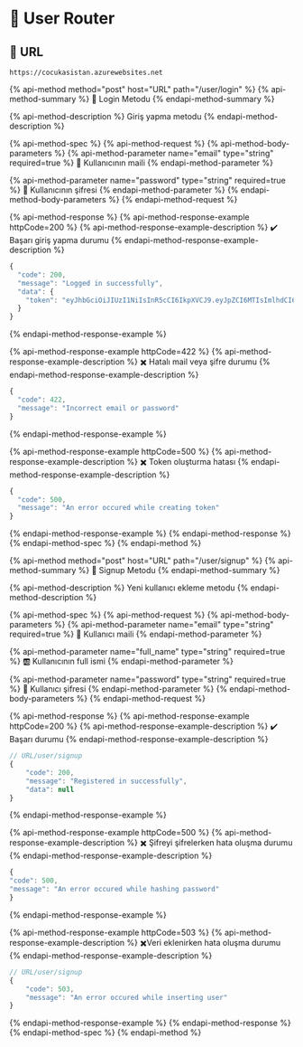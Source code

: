 # 👤 User Router

## 🔗 URL

```text
https://cocukasistan.azurewebsites.net
```

{% api-method method="post" host="URL" path="/user/login" %}
{% api-method-summary %}
🚪 Login Metodu
{% endapi-method-summary %}

{% api-method-description %}
Giriş yapma metodu
{% endapi-method-description %}

{% api-method-spec %}
{% api-method-request %}
{% api-method-body-parameters %}
{% api-method-parameter name="email" type="string" required=true %}
📧 Kullanıcının maili
{% endapi-method-parameter %}

{% api-method-parameter name="password" type="string" required=true %}
🔏 Kullanıcının şifresi
{% endapi-method-parameter %}
{% endapi-method-body-parameters %}
{% endapi-method-request %}

{% api-method-response %}
{% api-method-response-example httpCode=200 %}
{% api-method-response-example-description %}
✔️ Başarı giriş yapma durumu
{% endapi-method-response-example-description %}

```javascript
{
  "code": 200,
  "message": "Logged in successfully",
  "data": {
    "token": "eyJhbGciOiJIUzI1NiIsInR5cCI6IkpXVCJ9.eyJpZCI6MTIsImlhdCI6MTU4MzQwNTEyNn0.0HwBhXl6utA5tAD4ryu9Mj1lHuW-PgcmyYJOvERPwkA"
  }
}
```
{% endapi-method-response-example %}

{% api-method-response-example httpCode=422 %}
{% api-method-response-example-description %}
✖️ Hatalı mail veya şifre durumu
{% endapi-method-response-example-description %}

```javascript
{
  "code": 422,
  "message": "Incorrect email or password"
}
```
{% endapi-method-response-example %}

{% api-method-response-example httpCode=500 %}
{% api-method-response-example-description %}
✖️ Token oluşturma hatası
{% endapi-method-response-example-description %}

```javascript
{
  "code": 500,
  "message": "An error occured while creating token"
}
```
{% endapi-method-response-example %}
{% endapi-method-response %}
{% endapi-method-spec %}
{% endapi-method %}

{% api-method method="post" host="URL" path="/user/signup" %}
{% api-method-summary %}
👤 Signup Metodu
{% endapi-method-summary %}

{% api-method-description %}
Yeni kullanıcı ekleme metodu
{% endapi-method-description %}

{% api-method-spec %}
{% api-method-request %}
{% api-method-body-parameters %}
{% api-method-parameter name="email" type="string" required=true %}
📧 Kullanıcı maili
{% endapi-method-parameter %}

{% api-method-parameter name="full\_name" type="string" required=true %}
🆎 Kullanıcının full ismi
{% endapi-method-parameter %}

{% api-method-parameter name="password" type="string" required=true %}
🔏 Kullanıcı şifresi
{% endapi-method-parameter %}
{% endapi-method-body-parameters %}
{% endapi-method-request %}

{% api-method-response %}
{% api-method-response-example httpCode=200 %}
{% api-method-response-example-description %}
✔️ Başarı durumu
{% endapi-method-response-example-description %}

```javascript
// URL/user/signup
{
    "code": 200,
    "message": "Registered in successfully",
    "data": null
}
```
{% endapi-method-response-example %}

{% api-method-response-example httpCode=500 %}
{% api-method-response-example-description %}
✖️ Şifreyi şifrelerken hata oluşma durumu
{% endapi-method-response-example-description %}

```javascript
{
"code": 500,
"message": "An error occured while hashing password"
}
```
{% endapi-method-response-example %}

{% api-method-response-example httpCode=503 %}
{% api-method-response-example-description %}
✖️Veri eklenirken hata oluşma durumu
{% endapi-method-response-example-description %}

```javascript
// URL/user/signup
{
    "code": 503,
    "message": "An error occured while inserting user"
}
```
{% endapi-method-response-example %}
{% endapi-method-response %}
{% endapi-method-spec %}
{% endapi-method %}

